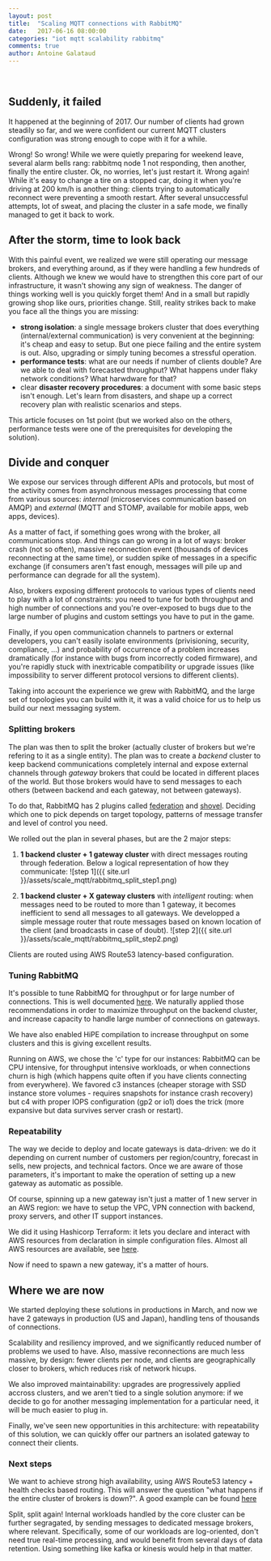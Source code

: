 ```yaml
---
layout: post
title:  "Scaling MQTT connections with RabbitMQ"
date:   2017-06-16 08:00:00
categories: "iot mqtt scalability rabbitmq"
comments: true
author: Antoine Galataud
---
```


<style type="text/css">
.callout {
    float: right;
    margin-left: 5px;
    width: 200px;
}
</style>

<br/>

## Suddenly, it failed

It happened at the beginning of 2017. Our number of clients had grown steadily so far, and we were confident our current MQTT clusters configuration was strong enough to cope with it for a while. 

Wrong! So wrong! While we were quietly preparing for weekend leave, several alarm bells rang: rabbitmq node 1 not responding, then another, finally the entire cluster. Ok, no worries, let's just restart it. Wrong again! While it's easy to change a tire on a stopped car, doing it when you're driving at 200 km/h is another thing: clients trying to automatically reconnect were preventing a smooth restart. After several unsuccessful attempts, lot of sweat, and placing the cluster in a safe mode, we finally managed to get it back to work.

## After the storm, time to look back

With this painful event, we realized we were still operating our message brokers, and everything around, as if they were handling a few hundreds of clients. Although we knew we would have to strengthen this core part of our infrastructure, it wasn't showing any sign of weakness. The danger of things working well is you quickly forget them! And in a small but rapidly growing shop like ours, priorities change. Still, reality strikes back to make you face all the things you are missing:

- **strong isolation**: a single message brokers cluster that does everything (internal/external communication) is very convenient at the beginning: it's cheap and easy to setup. But one piece failing and the entire system is out. Also, upgrading or simply tuning becomes a stressful operation.
- **performance tests**: what are our needs if number of clients double? Are we able to deal with forecasted throughput? What happens under flaky network conditions? What harwdware for that?
- clear **disaster recovery procedures**: a document with some basic steps isn't enough. Let's learn from disasters, and shape up a correct recovery plan with realistic scenarios and steps.

This article focuses on 1st point (but we worked also on the others, performance tests were one of the prerequisites for developing the solution).

## Divide and conquer

We expose our services through different APIs and protocols, but most of the activity comes from asynchronous messages processing that come from various sources: *internal* (microservices communication based on AMQP) and *external* (MQTT and STOMP, available for mobile apps, web apps, devices). 

As a matter of fact, if something goes wrong with the broker, all communications stop. And things can go wrong in a lot of ways: broker crash (not so often), massive reconnection event (thousands of devices reconnecting at the same time), or sudden spike of messages in a specific exchange (if consumers aren't fast enough, messages will pile up and performance can degrade for all the system).

Also, brokers exposing different protocols to various types of clients need to play with a lot of constraints: you need to tune for both throughput and high number of connections and you're over-exposed to bugs due to the large number of plugins and custom settings you have to put in the game.

Finally, if you open communication channels to partners or external developers, you can't easily isolate environments (privisioning, security, compliance, ...) and probability of occurrence of a problem increases dramatically (for instance with bugs from incorrectly coded firmware), and you're rapidly stuck with inextricable compatibility or upgrade issues (like impossibility to server different protocol versions to different clients).

Taking into account the experience we grew with RabbitMQ, and the large set of topologies you can build with it, it was a valid choice for us to help us build our next messaging system.

### Splitting brokers

The plan was then to split the broker (actually cluster of brokers but we're refering to it as a single entity). The plan was to create a *backend* cluster to keep backend communications completely internal and expose external channels through *gateway* brokers that could be located in different places of the world. But those brokers would have to send messages to each others (between backend and each gateway, not between gateways).

To do that, RabbitMQ has 2 plugins called [federation](https://www.rabbitmq.com/federation.html) and [shovel](https://www.rabbitmq.com/shovel.html). Deciding which one to pick depends on target topology, patterns of message transfer and level of control you need.

We rolled out the plan in several phases, but are the 2 major steps:

1. **1 backend cluster + 1 gateway cluster** with direct messages routing through federation. Below a logical representation of how they communicate:
![step 1]({{ site.url }}/assets/scale_mqtt/rabbitmq_split_step1.png)

2. **1 backend cluster + X gateway clusters** with *intelligent* routing: when messages need to be routed to more than 1 gateway, it becomes inefficient to send all messages to all gateways. We developped a simple message router that route messages based on known location of the client (and broadcasts in case of doubt).
![step 2]({{ site.url }}/assets/scale_mqtt/rabbitmq_split_step2.png)

Clients are routed using AWS Route53 latency-based configuration.

### Tuning RabbitMQ

It's possible to tune RabbitMQ for throughput or for large number of connections. This is well documented [here](https://www.rabbitmq.com/networking.html). We naturally applied those recommendations in order to maximize throughput on the backend cluster, and increase capacity to handle large number of connections on gateways.

We have also enabled HiPE compilation to increase throughput on some clusters and this is giving excellent results. 

Running on AWS, we chose the 'c' type for our instances: RabbitMQ can be CPU intensive, for throughput intensive workloads, or when connections churn is high (which happens quite often if you have clients connecting from everywhere). We favored c3 instances (cheaper storage with SSD instance store volumes - requires snapshots for instance crash recovery) but c4 with proper IOPS configuration (gp2 or io1) does the trick (more expansive but data survives server crash or restart).

### Repeatability 

The way we decide to deploy and locate gateways is data-driven: we do it depending on current number of customers per region/country, forecast in sells, new projects, and technical factors. Once we are aware of those parameters, it's important to make the operation of setting up a new gateway as automatic as possible. 

Of course, spinning up a new gateway isn't just a matter of 1 new server in an AWS region: we have to setup the VPC, VPN connection with backend, proxy servers, and other IT support instances.

We did it using Hashicorp Terraform: it lets you declare and interact with AWS resources from declaration in simple configuration files. Almost all AWS resources are available, see [here](https://www.terraform.io/docs/providers/aws/). 

Now if need to spawn a new gateway, it's a matter of hours.

## Where we are now

We started deploying these solutions in productions in March, and now we have 2 gateways in production (US and Japan), handling tens of thousands of connections.

Scalability and resiliency improved, and we significantly reduced number of problems we used to have. Also, massive reconnections are much less massive, by design: fewer clients per node, and clients are geographically closer to brokers, which reduces risk of network hicups.

We also improved maintainability: upgrades are progressively applied accross clusters, and we aren't tied to a single solution anymore: if we decide to go for another messaging implementation for a particular need, it will be much easier to plug in.

Finally, we've seen new opportunities in this architecture: with repeatability of this solution, we can quickly offer our partners an isolated gateway to connect their clients.

### Next steps

We want to achieve strong high availability, using AWS Route53 latency + health checks based routing. This will answer the question "what happens if the entire cluster of brokers is down?". A good example can be found [here](http://docs.aws.amazon.com/Route53/latest/DeveloperGuide/dns-failover-complex-configs.html)

Split, split again! Internal workloads handled by the core cluster can be further segragated, by sending messages to dedicated message brokers, where relevant. Specifically, some of our workloads are log-oriented, don't need true real-time processing, and would benefit from several days of data retention. Using something like kafka or kinesis would help in that matter.


